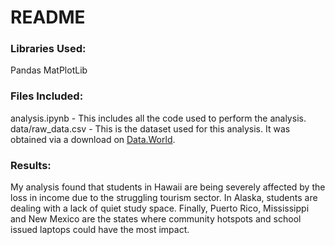 # README

### Libraries Used:
Pandas
MatPlotLib

### Files Included:
analysis.ipynb - This includes all the code used to perform the analysis. 
data/raw_data.csv - This is the dataset used for this analysis. It was obtained via a download on [Data.World](https://data.world/liz-friedman/school-district-data-for-mapping-student-needs-during-covid).

### Results:
My analysis found that students in Hawaii are being severely affected by the loss in income due to the struggling tourism sector. In Alaska, students are dealing with a lack of quiet study space. Finally, Puerto Rico, Mississippi and New Mexico are the states where community hotspots and school issued laptops could have the most impact. 
